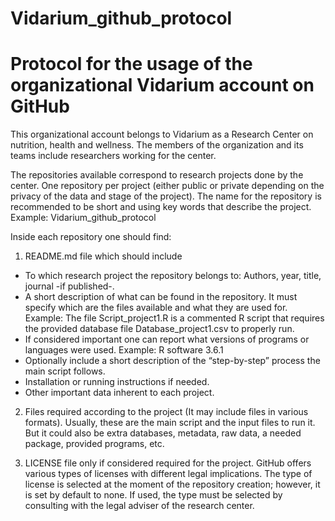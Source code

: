 # Vidarium_github_protocol
# Protocol for the usage of the organizational Vidarium account on GitHub

This organizational account belongs to Vidarium as a Research Center on nutrition, health and wellness. The members of the organization and its teams include researchers working for the center. 

The repositories available correspond to research projects done by the center. One repository  per project (either public or private depending on the privacy of the data and stage of the project). The name for the repository is recommended to be short and using key words that describe the project. Example: Vidarium_github_protocol

Inside each repository one should find: 
1.	README.md file which should include
-	To which research project the repository belongs to: Authors, year, title, journal -if published-.
-	A short description of what can be found in the repository. It must specify which are the files available and what they are used for. 
Example: The file Script_project1.R is a commented R script that requires the provided database file Database_project1.csv to properly run.  
-	If considered important one can report what versions of programs or languages were used. 
Example: R software 3.6.1
-	Optionally include a short description of the “step-by-step” process the main script follows. 
-	Installation or running instructions if needed.
-	Other important data inherent to each project.

2.	Files required according to the project (It may include files in various formats). Usually, these are the main script and the input files to run it. But it could also be extra databases, metadata, raw data, a needed package, provided programs, etc.

3.	LICENSE file only if considered required for the project. GitHub offers various types of licenses with different legal implications.  The type of license is selected at the moment of the repository creation; however, it is set by default to none. If used, the type must be selected by consulting with the legal adviser of the research center. 

